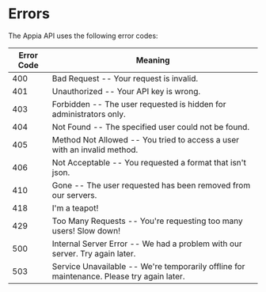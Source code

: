 # Errors

The Appia API uses the following error codes:


Error Code | Meaning
---------- | -------
400 | Bad Request -- Your request is invalid.
401 | Unauthorized -- Your API key is wrong.
403 | Forbidden -- The user requested is hidden for administrators only.
404 | Not Found -- The specified user could not be found.
405 | Method Not Allowed -- You tried to access a user with an invalid method.
406 | Not Acceptable -- You requested a format that isn't json.
410 | Gone -- The user requested has been removed from our servers.
418 | I'm a teapot!
429 | Too Many Requests -- You're requesting too many users! Slow down!
500 | Internal Server Error -- We had a problem with our server. Try again later.
503 | Service Unavailable -- We're temporarily offline for maintenance. Please try again later.
